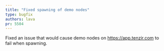 ```yaml
---
title: "Fixed spawning of demo nodes"
type: bugfix
authors: lava
pr: 5504
---
```


Fixed an issue that would cause demo nodes on https://app.tenzir.com to fail when spawning.

